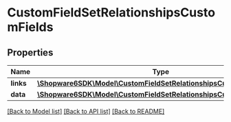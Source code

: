 # CustomFieldSetRelationshipsCustomFields

## Properties
Name | Type | Description | Notes
------------ | ------------- | ------------- | -------------
**links** | [**\Shopware6SDK\Model\CustomFieldSetRelationshipsCustomFieldsLinks**](CustomFieldSetRelationshipsCustomFieldsLinks.md) |  | [optional] 
**data** | [**\Shopware6SDK\Model\CustomFieldSetRelationshipsCustomFieldsData[]**](CustomFieldSetRelationshipsCustomFieldsData.md) |  | [optional] 

[[Back to Model list]](../../README.md#documentation-for-models) [[Back to API list]](../../README.md#documentation-for-api-endpoints) [[Back to README]](../../README.md)

